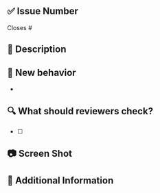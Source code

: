 <!---
Thanks for creating Pull Request 💖!

Please read the following before submitting:
- Keep your PR as small as possible.
- Limit your PR to one type (docs, feature, refactoring, ci, or bugfix)

There are some labels that are useful when you are sending PR.
- `[Preview] Storybook`: Publish a preview URL of the storybook for reviewers.
- `[Skip] CI`: We will not run PR workflows. (Use only in special cases.)

-->

## ✅ Issue Number

Closes #

## 📝 Description

## 🚀 New behavior

-

## 🔍 What should reviewers check?

- [ ]

## 📷 Screen Shot

<!---

| PC | iPad pro | iphone 11 | iphone SE |
|---|---|---|---|
| <img src="" height="200"> | <img src="" height="200"> | <img src="" height="200"> | <img src="" height="200"> |

-->

## 📝 Additional Information
